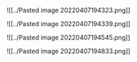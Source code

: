 ![[../Pasted image 20220407194323.png]]

![[../Pasted image 20220407194339.png]]

![[../Pasted image 20220407194545.png]]

![[../Pasted image 20220407194833.png]]